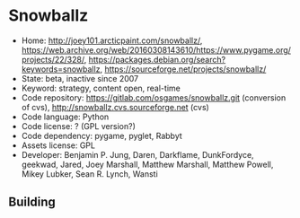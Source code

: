 # Snowballz

- Home: http://joey101.arcticpaint.com/snowballz/, https://web.archive.org/web/20160308143610/https://www.pygame.org/projects/22/328/, https://packages.debian.org/search?keywords=snowballz, https://sourceforge.net/projects/snowballz/
- State: beta, inactive since 2007
- Keyword: strategy, content open, real-time
- Code repository: https://gitlab.com/osgames/snowballz.git (conversion of cvs), http://snowballz.cvs.sourceforge.net (cvs)
- Code language: Python
- Code license: ? (GPL version?)
- Code dependency: pygame, pyglet, Rabbyt
- Assets license: GPL
- Developer: Benjamin P. Jung, Daren, Darkflame, DunkFordyce, geekwad, Jared, Joey Marshall, Matthew Marshall, Matthew Powell, Mikey Lubker, Sean R. Lynch, Wansti

## Building
